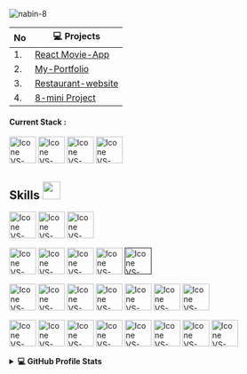 
<p align="left"> <img src="https://komarev.com/ghpvc/?username=nabin-8&label=Profile%20views&color=0e75b6&style=flat" alt="nabin-8" /> </p>


|No|💻 Projects|
|---|---|
|1.|[React Movie-App](https://movies-lilac-sigma.vercel.app/)|
|2.|[My-Portfolio](https://www.anabin.com.np/)|
|3.|[Restaurant-website](https://nabin-8.github.io/Restaurant-website/)|
|4.|[8-mini Project](https://nabin-8.github.io/8-Mini-Projects/)|

#### Current Stack :
[<img height="48px" width="48px" alt="Icone VS-Code" src="https://skillicons.dev/icons?i=mongo"/>](https://react.dev/)
[<img height="48px" width="48px" alt="Icone VS-Code" src="https://skillicons.dev/icons?i=express"/>](https://react.dev/)
[<img height="48px" width="48px" alt="Icone VS-Code" src="https://skillicons.dev/icons?i=react"/>](https://react.dev/)
[<img height="48px" width="48px" alt="Icone VS-Code" src="https://skillicons.dev/icons?i=nodejs"/>](https://nodejs.org/en)
<h2> Skills <img src = "https://media2.giphy.com/media/QssGEmpkyEOhBCb7e1/giphy.gif?cid=ecf05e47a0n3gi1bfqntqmob8g9aid1oyj2wr3ds3mg700bl&rid=giphy.gif" width = 32px> </h2>


[<img height="48px" width="48px" alt="Icone VS-Code" src="https://skillicons.dev/icons?i=html"/>](https://developer.mozilla.org/en-US/docs/Web/HTML)
[<img height="48px" width="48px" alt="Icone VS-Code" src="https://skillicons.dev/icons?i=css"/>](https://developer.mozilla.org/en-US/docs/Web/CSS)
[<img height="48px" width="48px" alt="Icone VS-Code" src="https://skillicons.dev/icons?i=js"/>](https://developer.mozilla.org/en-US/docs/Web/JavaScript)

[<img height="48px" width="48px" alt="Icone VS-Code" src="https://skillicons.dev/icons?i=mysql"/>](https://www.mysql.com/)
[<img height="48px" width="48px" alt="Icone VS-Code" src="https://skillicons.dev/icons?i=firebase"/>](https://www.firebase.com/)
[<img height="48px" width="48px" alt="Icone VS-Code" src="https://skillicons.dev/icons?i=sqlite"/>](https://www.sqlite.com/)
[<img height="48px" width="48px" alt="Icone VS-Code" src="https://skillicons.dev/icons?i=tailwind"/>](https://tailwindcss.com/)
[<img height="48px" width="48px" alt="Icone VS-Code" src="https://skillicons.dev/icons?i=sass"/>]()


[<img height="48px" width="48px" alt="Icone VS-Code" src="https://skillicons.dev/icons?i=linux"/>](#)
[<img height="48px" width="48px" alt="Icone VS-Code" src="https://skillicons.dev/icons?i=github"/>](https://github.com/)
[<img height="48px" width="48px" alt="Icone VS-Code" src="https://skillicons.dev/icons?i=vercel"/>](https://vercel.com/)
[<img height="48px" width="48px" alt="Icone VS-Code" src="https://skillicons.dev/icons?i=git"/>](https://git-scm.com/)
[<img height="48px" width="48px" alt="Icone VS-Code" src="https://skillicons.dev/icons?i=figma"/>](https://www.figma.com/)
[<img height="48px" width="48px" alt="Icone VS-Code" src="https://skillicons.dev/icons?i=vscode"/>](https://code.visualstudio.com/)
[<img height="48px" width="48px" alt="Icone VS-Code" src="https://skillicons.dev/icons?i=wordpress"/>](#)
  
[<img height="48px" width="48px" alt="Icone VS-Code" src="https://skillicons.dev/icons?i=ts"/>](https://www.typescriptlang.org/)
[<img height="48px" width="48px" alt="Icone VS-Code" src="https://skillicons.dev/icons?i=java"/>](https://react.dev/)
[<img height="48px" width="48px" alt="Icone VS-Code" src="https://skillicons.dev/icons?i=c"/>](#)
[<img height="48px" width="48px" alt="Icone VS-Code" src="https://skillicons.dev/icons?i=php"/>](https://www.php.net/)
[<img height="48px" width="48px" alt="Icone VS-Code" src="https://skillicons.dev/icons?i=python"/>](https://www.python.org/)
[<img height="48px" width="48px" alt="Icone VS-Code" src="https://skillicons.dev/icons?i=cs"/>](#)
[<img height="48px" width="48px" alt="Icone VS-Code" src="https://skillicons.dev/icons?i=bash"/>](#)
[<img height="48px" width="48px" alt="Icone VS-Code" src="https://skillicons.dev/icons?i=cpp"/>](#)


<details> 
  <summary><b>💻 GitHub Profile Stats</b></summary>
  <br/>
  <p >
	    <img src="https://github-readme-stats.vercel.app/api/top-langs?username=nabin-8&show_icons=true&locale=en&layout=compact&theme=algolia" alt="aastha12" height="192px"/>
        <p ><img src="https://github-readme-stats.vercel.app/api?username=nabin-8&show_icons=true&theme=gotham" alt="nabinstatus" />
        &nbsp;
        <br/>
        <br/>
  </p>
</details>
